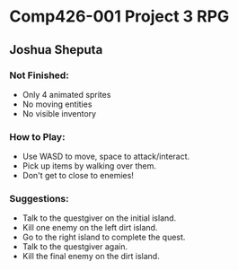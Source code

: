 
# Comp426-001 Project 3 RPG
## Joshua Sheputa

### Not Finished:

- Only 4 animated sprites
- No moving entities
- No visible inventory

### How to Play:

- Use WASD to move, space to attack/interact.
- Pick up items by walking over them.
- Don't get to close to enemies!

### Suggestions:

- Talk to the questgiver on the initial island.
- Kill one enemy on the left dirt island.
- Go to the right island to complete the quest.
- Talk to the questgiver again.
- Kill the final enemy on the dirt island.